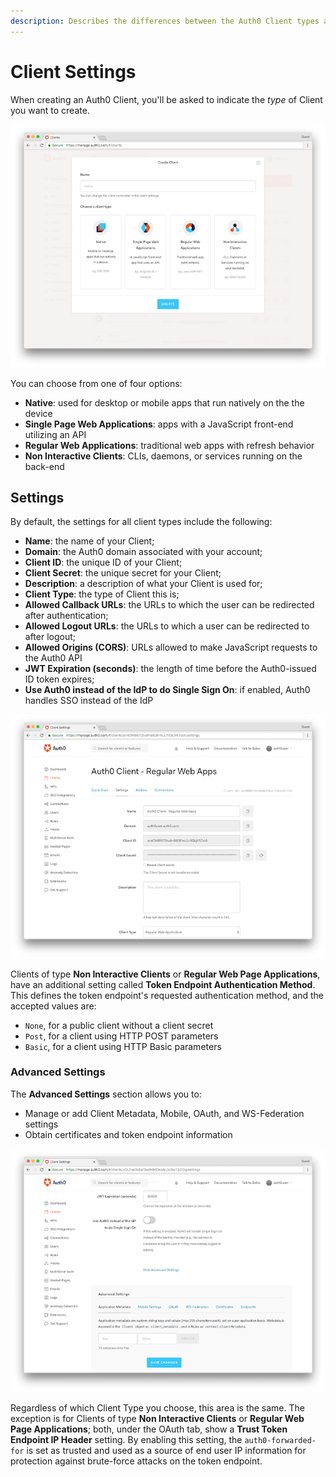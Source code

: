 ```yaml
---
description: Describes the differences between the Auth0 Client types and what they mean when it comes to settings
---
```


# Client Settings

When creating an Auth0 Client, you'll be asked to indicate the *type* of Client you want to create. 

![Window for selecting client type](/media/articles/clients/create-clients.png)

You can choose from one of four options:

* **Native**: used for desktop or mobile apps that run natively on the the device
* **Single Page Web Applications**: apps with a JavaScript front-end utilizing an API
* **Regular Web Applications**: traditional web apps with refresh behavior
* **Non Interactive Clients**: CLIs, daemons, or services running on the back-end

## Settings

By default, the settings for all client types include the following:

* **Name**: the name of your Client;
* **Domain**: the Auth0 domain associated with your account;
* **Client ID**: the unique ID of your Client;
* **Client Secret**: the unique secret for your Client;
* **Description**: a description of what your Client is used for;
* **Client Type**: the type of Client this is;
* **Allowed Callback URLs**: the URLs to which the user can be redirected after authentication;
* **Allowed Logout URLs**: the URLs to which a user can be redirected to after logout;
* **Allowed Origins (CORS)**: URLs allowed to make JavaScript requests to the Auth0 API
* **JWT Expiration (seconds)**: the length of time before the Auth0-issued ID token expires;
* **Use Auth0 instead of the IdP to do Single Sign On**: if enabled, Auth0 handles SSO instead of the IdP

![Client Settings Page](/media/articles/clients/settings.png)

Clients of type **Non Interactive Clients** or **Regular Web Page Applications**, have an additional setting called **Token Endpoint Authentication Method**. This defines the token endpoint's requested authentication method, and the accepted values are:

* `None`, for a public client without a client secret
* `Post`, for a client using HTTP POST parameters
* `Basic`, for a client using HTTP Basic parameters 

### Advanced Settings

The **Advanced Settings** section allows you to:

* Manage or add Client Metadata, Mobile, OAuth, and WS-Federation settings 
* Obtain certificates and token endpoint information

![Advanced Client Settings Page](/media/articles/clients/advanced-settings.png)

Regardless of which Client Type you choose, this area is the same. The exception is for Clients of type **Non Interactive Clients** or **Regular Web Page Applications**; both, under the OAuth tab, show a **Trust Token Endpoint IP Header** setting. By enabling this setting, the `auth0-forwarded-for` is set as trusted and used as a source of end user IP information for protection against brute-force attacks on the token endpoint.
